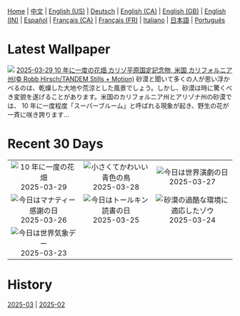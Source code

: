 [Home](../README.md) | [中文](zh-CN.md) | [English (US)](en-US.md) | [Deutsch](de-DE.md) | [English (CA)](en-CA.md) | [English (GB)](en-GB.md) | [English (IN)](en-IN.md) | [Español](es-ES.md) | [Français (CA)](fr-CA.md) | [Français (FR)](fr-FR.md) | [Italiano](it-IT.md) | [日本語](ja-JP.md) | [Português](pt-BR.md)

# Latest Wallpaper
![](https://www.bing.com/th?id=OHR.CarrizoBloom_JA-JP0990703107_UHD.jpg)
[2025-03-29 10 年に一度の花畑 カリゾ平原国定記念物, 米国 カリフォルニア州(© Robb Hirsch/TANDEM Stills + Motion)](https://www.bing.com/th?id=OHR.CarrizoBloom_JA-JP0990703107_UHD.jpg)
砂漠と聞いて多くの人が思い浮かべるのは、乾燥した大地や荒涼とした風景でしょう。しかし、砂漠は時に驚くべき変貌を遂げることがあります。米国のカリフォルニア州とアリゾナ州の砂漠では、 10 年に一度程度「スーパーブルーム」と呼ばれる現象が起き、野生の花が一斉に咲き誇ります…

# Recent 30 Days
|  |  |  |
|:---:|:---:|:---:|
| ![](https://www.bing.com/th?id=OHR.CarrizoBloom_JA-JP0990703107_400x240.jpg "10 年に一度の花畑") 2025-03-29 | ![](https://www.bing.com/th?id=OHR.NestingMonarch_JA-JP0784290288_400x240.jpg "小さくてかわいい青色の鳥") 2025-03-28 | ![](https://www.bing.com/th?id=OHR.OdeonAthens_JA-JP0554447843_400x240.jpg "今日は世界演劇の日") 2025-03-27 |
| ![](https://www.bing.com/th?id=OHR.CrystalManatee_JA-JP0403735948_400x240.jpg "今日はマナティー感謝の日") 2025-03-26 | ![](https://www.bing.com/th?id=OHR.HobbitHole_JA-JP0242283883_400x240.jpg "今日はトールキン読書の日") 2025-03-25 | ![](https://www.bing.com/th?id=OHR.ElephantGrass_JA-JP0063384057_400x240.jpg "砂漠の過酷な環境に適応したゾウ") 2025-03-24 |
| ![](https://www.bing.com/th?id=OHR.NebraskaStorm_JA-JP9880301157_400x240.jpg "今日は世界気象デー") 2025-03-23 |  |  |

# History
[2025-03](../archives/wallpaper/ja-JP/w_2025_03.md) | [2025-02](../archives/wallpaper/ja-JP/w_2025_02.md)
